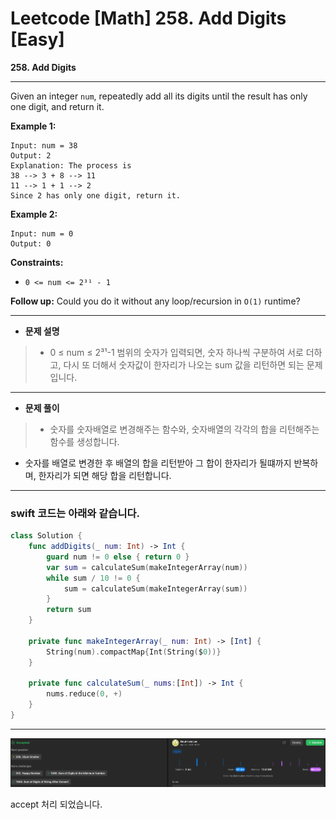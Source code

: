 # Leetcode [Math] 258. Add Digits [Easy]

**258. Add Digits**

---

Given an integer `num`, repeatedly add all its digits until the result has only one digit, and return it.

**Example 1:**

```
Input: num = 38
Output: 2
Explanation: The process is
38 --> 3 + 8 --> 11
11 --> 1 + 1 --> 2
Since 2 has only one digit, return it.

```

**Example 2:**

```
Input: num = 0
Output: 0

```

**Constraints:**

- `0 <= num <= 2³¹ - 1`

**Follow up:** Could you do it without any loop/recursion in `O(1)` runtime?

---

- **문제 설명**

> - 0 ≤ num ≤ 2³¹-1 범위의 숫자가 입력되면, 숫자 하나씩 구분하여 서로 더하고, 다시 또 더해서 숫자값이 한자리가 나오는 sum 값을 리턴하면 되는 문제입니다.
> 

---

- **문제 풀이**

> -  숫자를 숫자배열로 변경해주는 함수와, 숫자배열의 각각의 합을 리턴해주는 함수를 생성합니다.
- 숫자를 배열로 변경한 후 배열의 합을 리턴받아  그 합이 한자리가 될떄까지 반복하며, 한자리가 되면 해당 합을 리턴합니다.
> 

---

### swift 코드는 아래와 같습니다.

```swift
class Solution {
    func addDigits(_ num: Int) -> Int {
        guard num != 0 else { return 0 }
        var sum = calculateSum(makeIntegerArray(num))
        while sum / 10 != 0 {
            sum = calculateSum(makeIntegerArray(sum))
        }
        return sum
    }

    private func makeIntegerArray(_ num: Int) -> [Int] {
        String(num).compactMap{Int(String($0))}
    }

    private func calculateSum(_ nums:[Int]) -> Int {
        nums.reduce(0, +)
    }
}
```

---

![스크린샷 2023-04-26 오후 4.31.58.png](/assets/img/blog/leetcode258/258result.png)

accept 처리 되었습니다.
